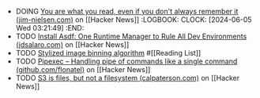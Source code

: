 - DOING [You are what you read, even if you don't always remember it (jim-nielsen.com)](https://news.ycombinator.com/item?id=40151952) on [[Hacker News]]
  :LOGBOOK:
  CLOCK: [2024-06-05 Wed 03:21:49]
  :END:
- TODO [Install Asdf: One Runtime Manager to Rule All Dev Environments (jdsalaro.com)](https://news.ycombinator.com/item?id=40186036) on [[Hacker News]]
- TODO [Stylized image binning algorithm](https://benjdd.com/posts/stylized-image-binning-algorithm/) #[[Reading List]]
- TODO [Pipexec – Handling pipe of commands like a single command (github.com/flonatel)](https://news.ycombinator.com/item?id=39656056) on [[Hacker News]]
- TODO [S3 is files, but not a filesystem (calpaterson.com)](https://news.ycombinator.com/item?id=39656657) on [[Hacker News]]